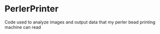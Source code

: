 # PerlerPrinter
Code used to analyze images and output data that my perler bead printing machine can read
